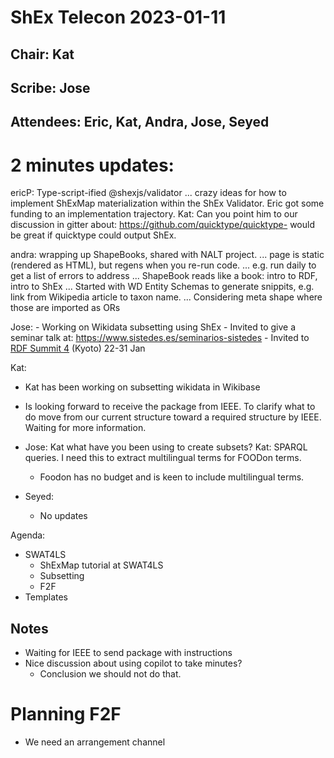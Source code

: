 # ShEx Telecon 2023-01-11

## Chair: Kat
## Scribe: Jose

## Attendees: Eric, Kat, Andra, Jose, Seyed

# 2 minutes updates:

ericP: Type-script-ified @shexjs/validator
... crazy ideas for how to implement ShExMap materialization within the ShEx Validator. Eric got some funding to an implementation trajectory. 
Kat: Can you point him to our discussion in gitter about: https://github.com/quicktype/quicktype- would be great if quicktype could output ShEx.

andra: wrapping up ShapeBooks, shared with NALT project.
... page is static (rendered as HTML), but regens when you re-run code.
... e.g. run daily to get a list of errors to address
... ShapeBook reads like a book: intro to RDF, intro to ShEx
... Started with WD Entity Schemas to generate snippits, e.g. link from Wikipedia article to taxon name.
... Considering meta shape where those are imported as ORs

Jose:
    - Working on Wikidata subsetting using ShEx
    - Invited to give a seminar talk at: https://www.sistedes.es/seminarios-sistedes 
    - Invited to [RDF Summit 4](https://github.com/dbcls/rdfsummit4/wiki) (Kyoto) 22-31 Jan
   
Kat: 
- Kat has been working on subsetting wikidata in Wikibase
- Is looking forward to receive the package from IEEE. To clarify what to do move from our current structure toward a required structure by IEEE. Waiting for more information.

- Jose: Kat what have you been using to create subsets? Kat: SPARQL queries. I need this to extract multilingual terms for FOODon terms. 
    - Foodon has no budget and is keen to include multilingual terms.

- Seyed:
    - No updates
    

Agenda:
- SWAT4LS
    - ShExMap tutorial at SWAT4LS
    - Subsetting
    - F2F
- Templates


## Notes

- Waiting for IEEE to send package with instructions
- Nice discussion about using copilot to take minutes?
    - Conclusion we should not do that. 


# Planning F2F 

- We need an arrangement channel
